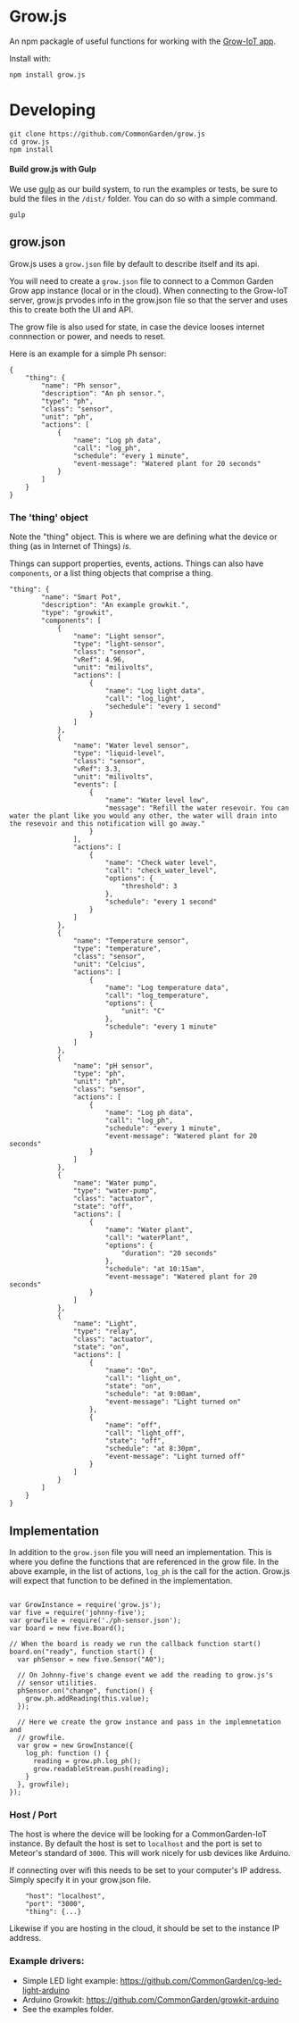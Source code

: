 # Grow.js
An npm packagle of useful functions for working with the [Grow-IoT app](https://github.com/CommonGarden/Grow-IoT).

Install with:

    npm install grow.js

# Developing
```
git clone https://github.com/CommonGarden/grow.js
cd grow.js
npm install
```

#### Build grow.js with Gulp
We use [gulp](http://gulpjs.com/) as our build system, to run the examples or tests, be sure to buld the files in the `/dist/` folder. You can do so with a simple command.

`gulp`

## grow.json

Grow.js uses a `grow.json` file by default to describe itself and its api. 

You will need to create a `grow.json` file to connect to a Common Garden Grow app instance (local or in the cloud). When connecting to the Grow-IoT server, grow.js prvodes info in the grow.json file so that the server and uses this to create both the UI and API.

The grow file is also used for state, in case the device looses internet connnection or power, and needs to reset.

Here is an example for a simple Ph sensor:

```
{
    "thing": {
        "name": "Ph sensor",
        "description": "An ph sensor.",
        "type": "ph",
        "class": "sensor",
        "unit": "ph",
        "actions": [
            {
                "name": "Log ph data",
                "call": "log_ph",
                "schedule": "every 1 minute",
                "event-message": "Watered plant for 20 seconds"
            }
        ]
    }
}
```

### The 'thing' object
Note the "thing" object. This is where we are defining what the device or thing (as in Internet of Things) *is*.

Things can support properties, events, actions. Things can also have `components`, or a list thing objects that comprise a thing.

```
"thing": {
        "name": "Smart Pot",
        "description": "An example growkit.",
        "type": "growkit",
        "components": [
            {
                "name": "Light sensor",
                "type": "light-sensor",
                "class": "sensor",
                "vRef": 4.96,
                "unit": "milivolts",
                "actions": [
                    {
                        "name": "Log light data",
                        "call": "log_light",
                        "sechedule": "every 1 second"
                    }
                ]
            },
            {
                "name": "Water level sensor",
                "type": "liquid-level",
                "class": "sensor",
                "vRef": 3.3,
                "unit": "milivolts",
                "events": [
                    {
                        "name": "Water level low",
                        "message": "Refill the water resevoir. You can water the plant like you would any other, the water will drain into the resevoir and this notification will go away."
                    }
                ],
                "actions": [
                    {
                        "name": "Check water level",
                        "call": "check_water_level",
                        "options": {
                            "threshold": 3
                        },
                        "schedule": "every 1 second"
                    }
                ]
            },
            {
                "name": "Temperature sensor",
                "type": "temperature",
                "class": "sensor",
                "unit": "Celcius",
                "actions": [
                    {
                        "name": "Log temperature data",
                        "call": "log_temperature",
                        "options": {
                            "unit": "C"
                        },
                        "schedule": "every 1 minute"
                    }
                ]
            },
            {
                "name": "pH sensor",
                "type": "ph",
                "unit": "ph",
                "class": "sensor",
                "actions": [
                    {
                        "name": "Log ph data",
                        "call": "log_ph",
                        "schedule": "every 1 minute",
                        "event-message": "Watered plant for 20 seconds"
                    }
                ]
            },
            {
                "name": "Water pump",
                "type": "water-pump",
                "class": "actuator",
                "state": "off",
                "actions": [
                    {
                        "name": "Water plant",
                        "call": "waterPlant",
                        "options": {
                            "duration": "20 seconds"
                        },
                        "schedule": "at 10:15am",
                        "event-message": "Watered plant for 20 seconds"
                    }
                ]
            },
            {
                "name": "Light",
                "type": "relay",
                "class": "actuator",
                "state": "on",
                "actions": [
                    {
                        "name": "On",
                        "call": "light_on",
                        "state": "on",
                        "schedule": "at 9:00am",
                        "event-message": "Light turned on"
                    },
                    {
                        "name": "off",
                        "call": "light_off",
                        "state": "off",
                        "schedule": "at 8:30pm",
                        "event-message": "Light turned off"
                    }
                ]
            }
        ]
    }
}
```

## Implementation

In addition to the `grow.json` file you will need an implementation. This is where you define the functions that are referenced in the grow file. In the above example, in the list of actions, `log_ph` is the call for the action. Grow.js will expect that function to be defined in the implementation.

```

var GrowInstance = require('grow.js');
var five = require('johnny-five');
var growfile = require('./ph-sensor.json');
var board = new five.Board();

// When the board is ready we run the callback function start()
board.on("ready", function start() {
  var phSensor = new five.Sensor("A0");

  // On Johnny-five's change event we add the reading to grow.js's
  // sensor utilities.
  phSensor.on("change", function() {
    grow.ph.addReading(this.value);
  });

  // Here we create the grow instance and pass in the implemnetation and 
  // growfile.
  var grow = new GrowInstance({
    log_ph: function () {
      reading = grow.ph.log_ph();
      grow.readableStream.push(reading);
    }
  }, growfile);
});

```


### Host / Port
The host is where the device will be looking for a CommonGarden-IoT instance. By default the host is set to `localhost` and the port is set to Meteor's standard of `3000`. This will work nicely for usb devices like Arduino.

If connecting over wifi this needs to be set to your computer's IP address. Simply specify it in your grow.json file.

```
    "host": "localhost",
    "port": "3000",
    "thing": {...}
```

Likewise if you are hosting in the cloud, it should be set to the instance IP address.

### Example drivers:

* Simple LED light example: https://github.com/CommonGarden/cg-led-light-arduino
* Arduino Growkit: https://github.com/CommonGarden/growkit-arduino
* See the examples folder.



